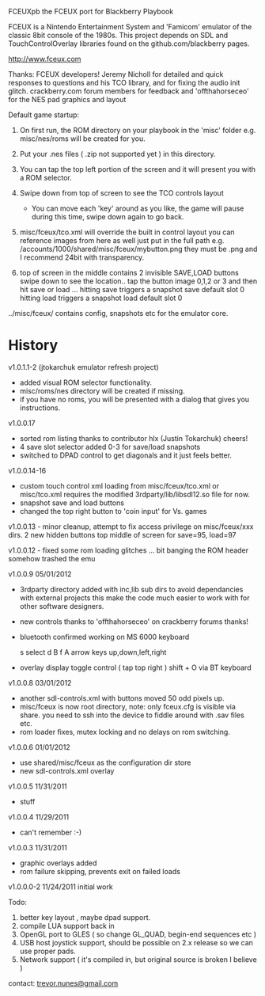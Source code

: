 FCEUXpb the FCEUX port for Blackberry Playbook  

FCEUX is a Nintendo Entertainment System and 'Famicom' emulator of the classic 8bit console of the 1980s.  This project depends on SDL and TouchControlOverlay libraries found on the github.com/blackberry pages. 

http://www.fceux.com

Thanks:  FCEUX developers! 
         Jeremy Nicholl for detailed and quick responses to questions and his TCO library, and for fixing the audio init glitch.
         crackberry.com forum members for feedback and 'offthahorseceo' for the NES pad graphics and layout
         
Default game startup:

1. On first run, the ROM directory on your playbook in the 'misc' folder e.g. misc/nes/roms will be created for you.
2. Put your .nes files ( .zip not supported yet ) in this directory.
3. You can tap the top left portion of the screen and it will present you with a ROM selector.  
4. Swipe down from top of screen to see the TCO controls layout
   - You can move each 'key' around as you like, the game will pause during this time, swipe down again to go back.

5. misc/fceux/tco.xml  will override the built in control layout
   you can reference images from here as well just put in the full path
   e.g.  /accounts/1000/shared/misc/fceux/mybutton.png
   they must be .png and I recommend 24bit with transparency.

6. top of screen in the middle contains 2 invisible SAVE,LOAD buttons
   swipe down to see the location..
   tap the button image 0,1,2 or 3 and then hit save or load ...
   hitting save triggers a snapshot save default slot 0
   hitting load triggers a snapshot load default slot 0

../misc/fceux/  contains config, snapshots etc for the emulator core.
 

History
===========================================
v1.0.1.1-2 (jtokarchuk emulator refresh project)
- added visual ROM selector functionality.
- misc/roms/nes directory will be created if missing.
- if you have no roms, you will be presented with a dialog that gives you 
  instructions.

v1.0.0.17
- sorted rom listing thanks to contributor hlx (Justin Tokarchuk) cheers!
- 4 save slot selector added 0-3 for save/load snapshots
- switched to DPAD control to get diagonals and it just feels better.


v1.0.0.14-16
- custom touch control xml loading from misc/fceux/tco.xml or misc/tco.xml
  requires the modified 3rdparty/lib/libsdl12.so file for now.
- snapshot save and load buttons
- changed the top right button to 'coin input' for Vs. games

v1.0.0.13 - minor cleanup, attempt to fix access privilege 
            on misc/fceux/xxx dirs.
            2 new hidden buttons top middle of screen for save=95, load=97
            

v1.0.0.12 - fixed some rom loading glitches ...
            bit banging the ROM header somehow trashed the emu
            
v1.0.0.9 05/01/2012
- 3rdparty directory added with inc,lib sub dirs to avoid dependancies with external projects
  this make the code much easier to work with for other software designers.
  
- new controls thanks to 'offthahorseceo' on crackberry forums thanks!
- bluetooth confirmed working on MS 6000 keyboard

  s select
  d B
  f A
  arrow keys up,down,left,right

- overlay display toggle control ( tap top right )
  shift + O via BT keyboard


v1.0.0.8 03/01/2012
- another sdl-controls.xml with buttons moved 50 odd pixels up.
- misc/fceux is now root directory, note: only fceux.cfg is visible via share.
  you need to ssh into the device to fiddle around with .sav files etc.
- rom loader fixes, mutex locking and no delays on rom switching.


v1.0.0.6 01/01/2012

- use shared/misc/fceux as the configuration dir store
- new sdl-controls.xml overlay

v1.0.0.5 11/31/2011
- stuff

v1.0.0.4  11/29/2011
- can't remember :-)

v1.0.0.3  11/31/2011

- graphic overlays added
- rom failure skipping, prevents exit on failed loads



v1.0.0.0-2  11/24/2011 initial work


Todo:

1. better key layout , maybe dpad support.
2. compile LUA support back in
3. OpenGL port to GLES ( so change GL_QUAD, begin-end sequences etc )
4. USB host joystick support, should be possible on 2.x release so we can use proper pads.
5. Network support ( it's compiled in, but original source is broken I believe )
 
 
contact: trevor.nunes@gmail.com
 
 
 
